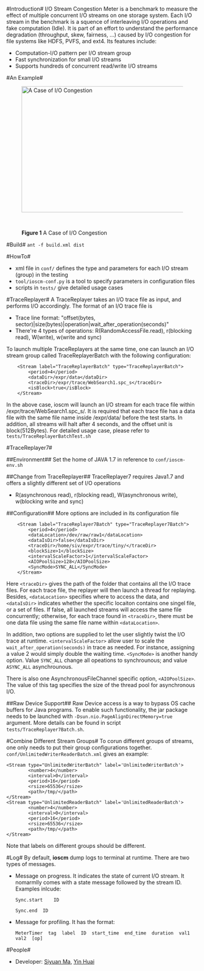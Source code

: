 #Introduction#
I/O Stream Congestion Meter is a benchmark to measure the effect of multiple concurrent I/O streams on one storage system. Each I/O stream in the benchmark is a squence of interleaving I/O operations and fake computation (Idle). It is part of an effort to understand the performance degradation (throughput, skew, fairness, ...) caused by I/O congestion for file systems like HDFS, PVFS, and ext4. Its features include:

* Computation-I/O pattern per I/O stream group
* Fast synchronization for small I/O streams
* Supports hundreds of concurrent read/write I/O streams

#An Example#
<figure>
  <img src="https://lh5.googleusercontent.com/-9zsrK9hxXvE/T_XGqTgektI/AAAAAAAAAA4/hSbJwuRyL-c/s1024/ioscm_intro.png" title="A Case of I/O Congestion" height="331" width="480" />
  
  <br><figcaption><b>Figure 1</b> A Case of I/O Congestion</figcaption>
</figure>

#Build#
``ant -f build.xml dist``

#HowTo#
* xml file in ``conf/`` defines the type and parameters for each I/O stream (group) in the testing
* ``tool/ioscm-conf.py`` is a tool to specify parameters in configuration files
* scripts in ``tests/`` give detailed usage cases

#TraceReplayer#
A TraceReplayer takes an I/O trace file as input, and performs I/O accordingly. The format of an I/O trace file is
* Trace line format: "offset(bytes, sector)|size(bytes)|operation|wait_after_operation(seconds)"
* There're 4 types of operations: R(RandomAccessFile.read), r(blocking read), W(write), w(write and sync)

To launch multiple TraceReplayers at the same time, one can launch an I/O stream group called TraceReplayerBatch with the following configuration:
		
		<Stream label="TraceReplayerBatch" type="TraceReplayerBatch">
        	<period>4</period>
        	<dataDir>/expr/data</dataDir>
       		<traceDir>/expr/trace/WebSearch1.spc_s</traceDir>
       		<isBlock>true</isBlock>
		</Stream>

In the above case, ioscm will launch an I/O stream for each trace file within /expr/trace/WebSearch1.spc_s/. It is required that 
each trace file has a data file with the same file name inside /expr/data/ before the test starts. In addition, all streams will halt after 4 seconds, and the offset unit is block(512Bytes). For detailed usage case, please refer to 
	``tests/TraceReplayerBatchTest.sh``

#TraceReplayer7#

##Environment##
Set the home of JAVA 1.7 in reference to ``conf/ioscm-env.sh``

##Change from TraceReplayer##
TraceReplayer7 requires Java1.7 and offers a slightly different set of I/O operations
* R(asynchronous read), r(blocking read), W(asynchronous write), w(blocking write and sync)

##Configuration##
More options are included in its configuration file
		
		<Stream label="TraceReplayer7Batch" type="TraceReplayer7Batch">
        	<period>4</period>
        	<dataLocation>/dev/raw/raw1</dataLocation>
        	<dataIsDir>false</dataIsDir>
        	<traceDir>/home/siv/expr/trace/tiny/</traceDir>
        	<blockSize>1</blockSize>
        	<intervalScaleFactor>1</intervalScaleFactor>
        	<AIOPoolSize>128</AIOPoolSize>
        	<SyncMode>SYNC_ALL</SyncMode>
   		</Stream>

Here ``<traceDir>`` gives the path of the folder that contains all the I/O trace files. For each trace file, the replayer will then launch a thread for replaying. Besides, ``<dataLocation>`` specifies where to access the data, and ``<dataIsDir>`` indicates whether the specific locaiton contains one singel file, or a set of files. If false, all launched streams will access the same file concurrently; otherwise, for each trace found in ``<traceDir>``, there must be one data file using the same file name within ``<dataLocation>``.

In addition, two options are supplied to let the user slightly twist the I/O trace at runtime. ``<intervalScaleFactor>`` allow user to scale the ``wait_after_operation(seconds)`` in trace as needed. For instance, assigning a value 2 would simply double the waiting time. ``<SyncMode>`` is another handy option. Value ``SYNC_ALL`` change all opeations to synchrounous; and value ``ASYNC_ALL`` asynchrounous.

There is also one AsynchronousFileChannel specific option, ``<AIOPoolSize>``. The value of this tag specifies the size of the thread pool for asynchronous I/O.

##Raw Device Support##
Raw Device access is a way to bypass OS cache buffers for Java programs. To enable such functionality, the jar package needs to be launched with ``-Dsun.nio.PageAlignDirectMemory=true`` argument. More details can be found in script ``tests/TraceReplayer7Batch.sh``.

#Combine Different Stream Groups#
To corun different groups of streams, one only needs to put their group configurations together. ``conf/UnlimitedWriterReaderBatch.xml`` gives an example:
 	
 	<Stream type="UnlimitedWriterBatch" label='UnlimitedWriterBatch'>
        	<number>4</number>
        	<interval>0</interval>
        	<period>16</period>
        	<rsize>65536</rsize>
        	<path>/tmp/</path>
   	</Stream>
  	<Stream type="UnlimitedReaderBatch" label='UnlimitedReaderBatch'>
        	<number>4</number>
        	<interval>0</interval>
        	<period>16</period>
        	<rsize>65536</rsize>
        	<path>/tmp/</path>
   	</Stream>

Note that labels on different groups should be different.

#Log#
By default, **ioscm** dump logs to terminal at runtime. There are two types of messages. 
* Message on progress. It indicates the state of current I/O stream. It nomarmlly comes with a state message followed by the stream ID. Examples inlcude:
	
	``Sync.start	ID``
	
	``Sync.end	ID``

* Message for profiling. It has the format:
	
	``MeterTimer  tag  label  ID  start_time  end_time  duration  val1  val2  [op]``

#People#
* Developer: [Siyuan Ma](http://siyuan.biz), [Yin Huai](https://github.com/yhuai)
